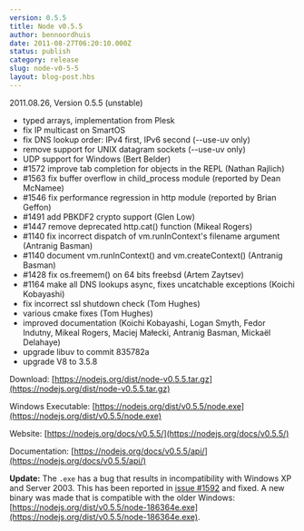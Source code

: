 ```yaml
---
version: 0.5.5
title: Node v0.5.5
author: bennoordhuis
date: 2011-08-27T06:20:10.000Z
status: publish
category: release
slug: node-v0-5-5
layout: blog-post.hbs
---
```


2011.08.26, Version 0.5.5 (unstable)

* typed arrays, implementation from Plesk
* fix IP multicast on SmartOS
* fix DNS lookup order: IPv4 first, IPv6 second (--use-uv only)
* remove support for UNIX datagram sockets (--use-uv only)
* UDP support for Windows (Bert Belder)
* #1572 improve tab completion for objects in the REPL (Nathan Rajlich)
* #1563 fix buffer overflow in child\_process module (reported by Dean McNamee)
* #1546 fix performance regression in http module (reported by Brian Geffon)
* #1491 add PBKDF2 crypto support (Glen Low)
* #1447 remove deprecated http.cat() function (Mikeal Rogers)
* #1140 fix incorrect dispatch of vm.runInContext's filename argument (Antranig Basman)
* #1140 document vm.runInContext() and vm.createContext() (Antranig Basman)
* #1428 fix os.freemem() on 64 bits freebsd (Artem Zaytsev)
* #1164 make all DNS lookups async, fixes uncatchable exceptions (Koichi Kobayashi)
* fix incorrect ssl shutdown check (Tom Hughes)
* various cmake fixes (Tom Hughes)
* improved documentation (Koichi Kobayashi, Logan Smyth, Fedor Indutny, Mikeal Rogers, Maciej Małecki, Antranig Basman, Mickaël Delahaye)
* upgrade libuv to commit 835782a
* upgrade V8 to 3.5.8

Download: [https://nodejs.org/dist/node-v0.5.5.tar.gz](https://nodejs.org/dist/node-v0.5.5.tar.gz)

Windows Executable: [https://nodejs.org/dist/v0.5.5/node.exe](https://nodejs.org/dist/v0.5.5/node.exe)

Website: [https://nodejs.org/docs/v0.5.5/](https://nodejs.org/docs/v0.5.5/)

Documentation: [https://nodejs.org/docs/v0.5.5/api/](https://nodejs.org/docs/v0.5.5/api/)

**Update:** The `.exe` has a bug that results in incompatibility with Windows XP and Server 2003. This has been reported in [issue #1592](https://github.com/joyent/node/issues/1592) and fixed. A new binary was made that is compatible with the older Windows: [https://nodejs.org/dist/v0.5.5/node-186364e.exe](https://nodejs.org/dist/v0.5.5/node-186364e.exe).
